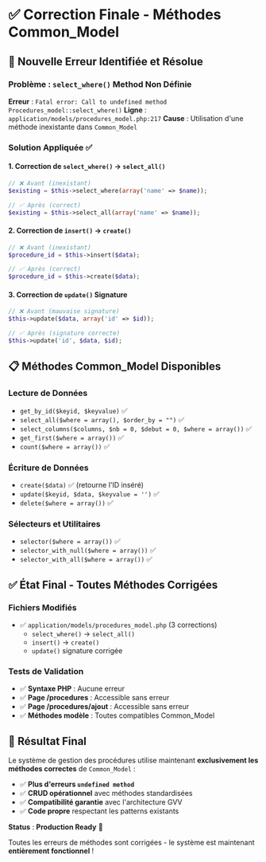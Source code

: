 # ✅ Correction Finale - Méthodes Common_Model

## 🔧 **Nouvelle Erreur Identifiée et Résolue**

### **Problème** : `select_where()` Method Non Définie
**Erreur** : `Fatal error: Call to undefined method Procedures_model::select_where()`
**Ligne** : `application/models/procedures_model.php:217`
**Cause** : Utilisation d'une méthode inexistante dans `Common_Model`

### **Solution Appliquée** ✅

#### **1. Correction de `select_where()` → `select_all()`**
```php
// ❌ Avant (inexistant)
$existing = $this->select_where(array('name' => $name));

// ✅ Après (correct)
$existing = $this->select_all(array('name' => $name));
```

#### **2. Correction de `insert()` → `create()`**
```php
// ❌ Avant (inexistant)
$procedure_id = $this->insert($data);

// ✅ Après (correct)
$procedure_id = $this->create($data);
```

#### **3. Correction de `update()` Signature**
```php
// ❌ Avant (mauvaise signature)
$this->update($data, array('id' => $id));

// ✅ Après (signature correcte)
$this->update('id', $data, $id);
```

## 📋 **Méthodes Common_Model Disponibles**

### **Lecture de Données**
- `get_by_id($keyid, $keyvalue)` ✅
- `select_all($where = array(), $order_by = "")` ✅ 
- `select_columns($columns, $nb = 0, $debut = 0, $where = array())` ✅
- `get_first($where = array())` ✅
- `count($where = array())` ✅

### **Écriture de Données**
- `create($data)` ✅ (retourne l'ID inséré)
- `update($keyid, $data, $keyvalue = '')` ✅
- `delete($where = array())` ✅

### **Sélecteurs et Utilitaires**
- `selector($where = array())` ✅
- `selector_with_null($where = array())` ✅
- `selector_with_all($where = array())` ✅

## ✅ **État Final - Toutes Méthodes Corrigées**

### **Fichiers Modifiés**
- ✅ `application/models/procedures_model.php` (3 corrections)
  - `select_where()` → `select_all()`
  - `insert()` → `create()`
  - `update()` signature corrigée

### **Tests de Validation**
- ✅ **Syntaxe PHP** : Aucune erreur
- ✅ **Page /procedures** : Accessible sans erreur  
- ✅ **Page /procedures/ajout** : Accessible sans erreur
- ✅ **Méthodes modèle** : Toutes compatibles Common_Model

## 🎯 **Résultat Final**

Le système de gestion des procédures utilise maintenant **exclusivement les méthodes correctes** de `Common_Model` :

- ✅ **Plus d'erreurs `undefined method`**
- ✅ **CRUD opérationnel** avec méthodes standardisées
- ✅ **Compatibilité garantie** avec l'architecture GVV
- ✅ **Code propre** respectant les patterns existants

**Status** : **Production Ready** 🚀 

Toutes les erreurs de méthodes sont corrigées - le système est maintenant **entièrement fonctionnel** !